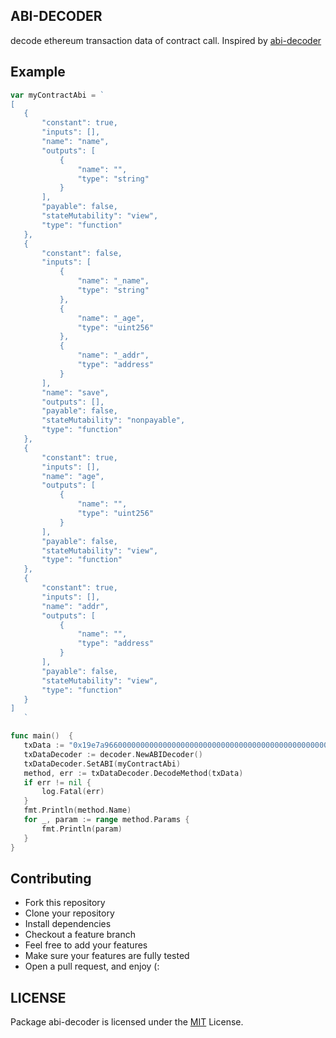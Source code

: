  ## ABI-DECODER
 decode ethereum transaction data of contract call. Inspired by [abi-decoder](https://github.com/ConsenSys/abi-decoder)

 ## Example
 ```go
var myContractAbi = `
[
	{
		"constant": true,
		"inputs": [],
		"name": "name",
		"outputs": [
			{
				"name": "",
				"type": "string"
			}
		],
		"payable": false,
		"stateMutability": "view",
		"type": "function"
	},
	{
		"constant": false,
		"inputs": [
			{
				"name": "_name",
				"type": "string"
			},
			{
				"name": "_age",
				"type": "uint256"
			},
			{
				"name": "_addr",
				"type": "address"
			}
		],
		"name": "save",
		"outputs": [],
		"payable": false,
		"stateMutability": "nonpayable",
		"type": "function"
	},
	{
		"constant": true,
		"inputs": [],
		"name": "age",
		"outputs": [
			{
				"name": "",
				"type": "uint256"
			}
		],
		"payable": false,
		"stateMutability": "view",
		"type": "function"
	},
	{
		"constant": true,
		"inputs": [],
		"name": "addr",
		"outputs": [
			{
				"name": "",
				"type": "address"
			}
		],
		"payable": false,
		"stateMutability": "view",
		"type": "function"
	}
]
	`

func main()  {
	txData := "0x19e7a9660000000000000000000000000000000000000000000000000000000000000060000000000000000000000000000000005a4728ca063b522c0b728f8000000000000000000000000000000000839c6f5a014cbfa319e8fdfa01aac186638945a80000000000000000000000000000000000000000000000000000000000000006e5b08fe6988e0000000000000000000000000000000000000000000000000000"
	txDataDecoder := decoder.NewABIDecoder()
	txDataDecoder.SetABI(myContractAbi)
	method, err := txDataDecoder.DecodeMethod(txData)
	if err != nil {
		log.Fatal(err)
	}
	fmt.Println(method.Name)
	for _, param := range method.Params {
		fmt.Println(param)
	}
}
 ```


## Contributing
- Fork this repository
- Clone your repository
- Install dependencies
- Checkout a feature branch
- Feel free to add your features
- Make sure your features are fully tested
- Open a pull request, and enjoy (:

## LICENSE
Package abi-decoder is licensed under the [MIT](/LICENSE) License.